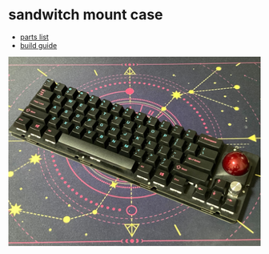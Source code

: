 # sandwitch mount case
- [parts list](https://github.com/bbrfkr/dynamis-keyboard/blob/main/case/sandwitch/BOM.md)
- [build guide](https://github.com/bbrfkr/dynamis-keyboard/blob/main/case/sandwitch/BUILD.md)

![dynamis](https://github.com/bbrfkr/dynamis-keyboard/blob/images/images/sandwitch-dynamis.jpg?raw=true)
